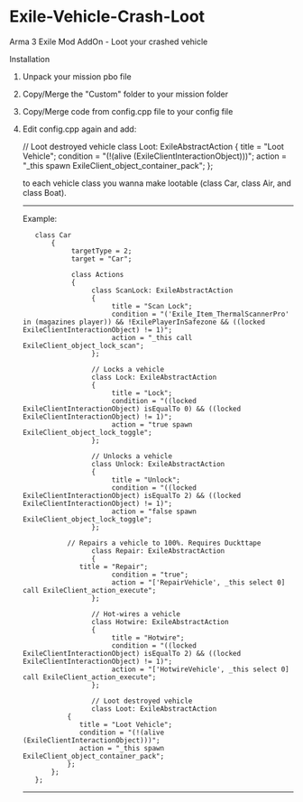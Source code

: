 # Exile-Vehicle-Crash-Loot
Arma 3 Exile Mod AddOn - Loot your crashed vehicle


Installation

1. Unpack your mission pbo file

2. Copy/Merge the "Custom" folder to your mission folder

3. Copy/Merge code from config.cpp file to your config file

4. Edit config.cpp again and add:


   // Loot destroyed vehicle
	 class Loot: ExileAbstractAction
         {
             title = "Loot Vehicle";
             condition = "(!(alive (ExileClientInteractionObject)))";
             action = "_this spawn ExileClient_object_container_pack";
         }; 
         
   
   to each vehicle class you wanna make lootable (class Car, class Air, and class Boat).
   
   -------
   
   Example: 
              
	      class Car 
	          {
		           targetType = 2;
		           target = "Car";

		           class Actions 
		           {
			            class ScanLock: ExileAbstractAction
			            {
				             title = "Scan Lock";
				             condition = "('Exile_Item_ThermalScannerPro' in (magazines player)) && !ExilePlayerInSafezone && ((locked ExileClientInteractionObject) != 1)";
				             action = "_this call ExileClient_object_lock_scan";
			            };

			            // Locks a vehicle
			            class Lock: ExileAbstractAction
			            {
				             title = "Lock";
				             condition = "((locked ExileClientInteractionObject) isEqualTo 0) && ((locked ExileClientInteractionObject) != 1)";
				             action = "true spawn ExileClient_object_lock_toggle";
			            };

			            // Unlocks a vehicle
			            class Unlock: ExileAbstractAction
			            {
				             title = "Unlock";
				             condition = "((locked ExileClientInteractionObject) isEqualTo 2) && ((locked ExileClientInteractionObject) != 1)";
				             action = "false spawn ExileClient_object_lock_toggle";
			            };
			      	
                  // Repairs a vehicle to 100%. Requires Duckttape
			            class Repair: ExileAbstractAction
			            {
                     title = "Repair";
				             condition = "true";
				             action = "['RepairVehicle', _this select 0] call ExileClient_action_execute";
			            };

			            // Hot-wires a vehicle
			            class Hotwire: ExileAbstractAction
			            {
				             title = "Hotwire";
				             condition = "((locked ExileClientInteractionObject) isEqualTo 2) && ((locked ExileClientInteractionObject) != 1)";
				             action = "['HotwireVehicle', _this select 0] call ExileClient_action_execute";
			            };

			            // Loot destroyed vehicle
			            class Loot: ExileAbstractAction
                  {
                     title = "Loot Vehicle";
                     condition = "(!(alive (ExileClientInteractionObject)))";
                     action = "_this spawn ExileClient_object_container_pack";
                  };
              };
          };

   
   -------
